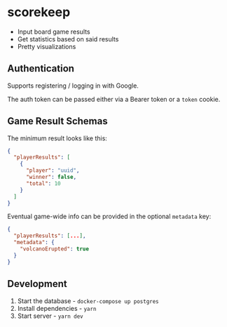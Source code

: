 # scorekeep

- Input board game results
- Get statistics based on said results
- Pretty visualizations

## Authentication

Supports registering / logging in with Google.

The auth token can be passed either via a Bearer token or a `token` cookie.

## Game Result Schemas

The minimum result looks like this:

```json
{
  "playerResults": [
    {
      "player": "uuid",
      "winner": false,
      "total": 10
    }
  ]
}
```

Eventual game-wide info can be provided in the optional `metadata` key:

```json
{
  "playerResults": [...],
  "metadata": {
    "volcanoErupted": true
  }
}
```

## Development

1. Start the database - `docker-compose up postgres`
1. Install dependencies - `yarn`
1. Start server - `yarn dev`

